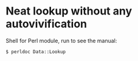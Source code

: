 # Neat lookup without any autovivification

Shell for Perl module, run to see the manual:
```
$ perldoc Data::Lookup
```
